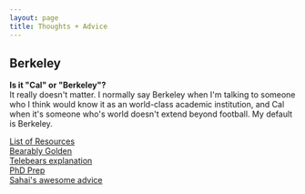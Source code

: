 ```yaml
---
layout: page
title: Thoughts + Advice
---
```


## Berkeley

**Is it "Cal" or "Berkeley"?**  
It really doesn't matter. I normally say Berkeley when I'm talking to someone who I think would know it as an world-class academic institution, and Cal when it's someone who's world doesn't extend beyond football. My default is Berkeley.

[List of Resources](http://www.ocf.berkeley.edu/~vlo/BerkeleyResources.php#textbooks)  
[Bearably Golden](http://bearablygolden.tumblr.com/)  
[Telebears explanation](http://talk.collegeconfidential.com/university-california-berkeley/945397-how-exactly-does-telebears-work.html)  
[PhD Prep](https://sites.google.com/site/markborgschulte/berkeleyclassesirecommend)  
[Sahai's awesome advice](http://www.eecs.berkeley.edu/~sahai/advice.html)